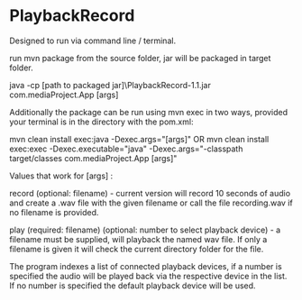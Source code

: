 # PlaybackRecord

Designed to run via command line / terminal.

run mvn package from the source folder, jar will be packaged in target folder.

java -cp [path to packaged jar]\PlaybackRecord-1.1.jar com.mediaProject.App [args]

Additionally the package can be run using mvn exec in two ways, provided your terminal is in the directory with the pom.xml:

mvn clean install exec:java -Dexec.args="[args]"
OR
mvn clean install exec:exec -Dexec.executable="java" -Dexec.args="-classpath target/classes com.mediaProject.App [args]"

Values that work for [args] :

record (optional: filename) - current version will record 10 seconds of audio and create a .wav file with the given filename or call the file recording.wav if no filename is provided.

play (required: filename) (optional: number to select playback device) - a filename must be supplied, will playback the named wav file. If only a filename is given it will check the current directory folder for the file. 

The program indexes a list of connected playback devices, if a number is specified the audio will be played back via the respective device in the list. If no number is specified the default playback device will be used.
